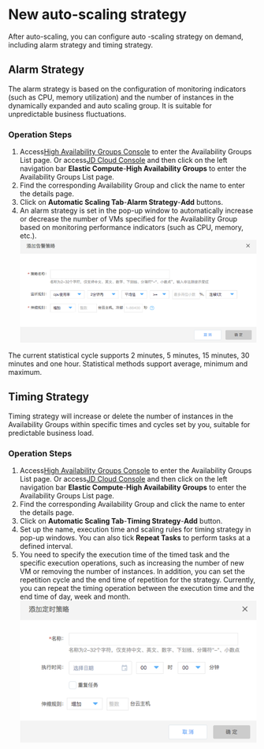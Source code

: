 # New auto-scaling strategy

After auto-scaling, you can configure auto -scaling strategy on demand, including alarm strategy and timing strategy.

## Alarm Strategy

The alarm strategy is based on the configuration of monitoring indicators (such as CPU, memory utilization) and the number of instances in the dynamically expanded and auto scaling group. It is suitable for unpredictable business fluctuations.

### Operation Steps

1. Access[High Availability Groups Console](https://cns-console.jdcloud.com/availabilitygroup/list) to enter the Availability Groups List page. Or access[JD Cloud Console](https://console.jdcloud.com) and then click on the left navigation bar **Elastic Compute**-**High Availability Groups** to enter the Availability Groups List page. 
2. Find the corresponding Availability Group and click the name to enter the details page.
3. Click on **Automatic Scaling Tab**-**Alarm Strategy**-**Add** buttons.
4. An alarm strategy is set in the pop-up window to automatically increase or decrease the number of VMs specified for the Availability Group based on monitoring performance indicators (such as CPU, memory, etc.).	
![](../../../../../image/ag/addstrategy1.png)

The current statistical cycle supports 2 minutes, 5 minutes, 15 minutes, 30 minutes and one hour. Statistical methods support average, minimum and maximum.

## Timing Strategy

Timing strategy will increase or delete the number of instances in the Availability Groups within specific times and cycles set by you, suitable for predictable business load.
		
### Operation Steps

1. Access[High Availability Groups Console](https://cns-console.jdcloud.com/availabilitygroup/list) to enter the Availability Groups List page. Or access[JD Cloud Console](https://console.jdcloud.com) and then click on the left navigation bar **Elastic Compute**-**High Availability Groups** to enter the Availability Groups List page. 
2. Find the corresponding Availability Group and click the name to enter the details page.
3. Click on **Automatic Scaling Tab**-**Timing Strategy**-**Add** button.
4. Set up the name, execution time and scaling rules for timing strategy in pop-up windows. You can also tick **Repeat Tasks** to perform tasks at a defined interval.	
5. You need to specify the execution time of the timed task and the specific execution operations, such as increasing the number of new VM or removing the number of instances. In addition, you can set the repetition cycle and the end time of repetition for the strategy. Currently, you can repeat the timing operation between the execution time and the end time of day, week and month.
![](../../../../../image/ag/addstrategy2.png)


